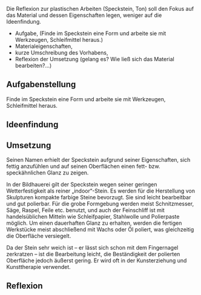 Die Reflexion zur plastischen Arbeiten (Speckstein, Ton) soll den Fokus auf das Material und dessen Eigenschaften legen, weniger auf die Ideenfindung.

- Aufgabe, (Finde im Speckstein eine Form und arbeite sie mit Werkzeugen, Schleifmittel heraus.)
- Materialeigenschaften,
- kurze Umschreibung des Vorhabens,
- Reflexion der Umsetzung (gelang es? Wie ließ sich das Material bearbeiten?...)

## Aufgabenstellung

Finde im Speckstein eine Form und arbeite sie mit Werkzeugen, Schleifmittel heraus.

## Ideenfindung



## Umsetzung

Seinen Namen erhielt der Speckstein aufgrund seiner Eigenschaften, sich fettig anzufühlen und auf seinen Oberflächen einen fett- bzw. speckähnlichen Glanz zu zeigen.

In der Bildhauerei gilt der Speckstein wegen seiner geringen Wetterfestigkeit als reiner „indoor“-Stein. Es werden für die Herstellung von Skulpturen kompakte farbige Steine bevorzugt. Sie sind leicht bearbeitbar und gut polierbar. Für die grobe Formgebung werden meist Schnitzmesser, Säge, Raspel, Feile etc. benutzt, und auch der Feinschliff ist mit handelsüblichen Mitteln wie Schleifpapier, Stahlwolle und Polierpaste möglich. Um einen dauerhaften Glanz zu erhalten, werden die fertigen Werkstücke meist abschließend mit Wachs oder Öl poliert, was gleichzeitig die Oberfläche versiegelt.

Da der Stein sehr weich ist – er lässt sich schon mit dem Fingernagel zerkratzen – ist die Bearbeitung leicht, die Beständigkeit der polierten Oberfläche jedoch äußerst gering. Er wird oft in der Kunsterziehung und Kunsttherapie verwendet.

## Reflexion

